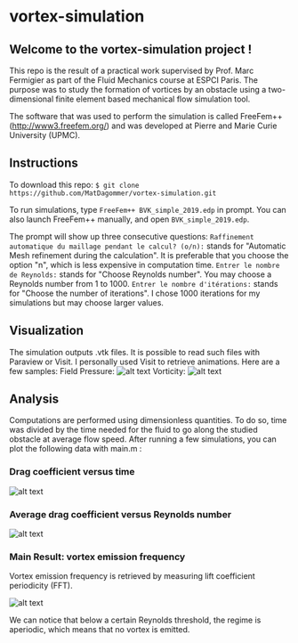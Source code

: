 # vortex-simulation

## Welcome to the vortex-simulation project !

This repo is the result of a practical work supervised by Prof. Marc Fermigier as part of the Fluid Mechanics course at ESPCI Paris.
The purpose was to study the formation of vortices by an obstacle using a two-dimensional finite element based mechanical flow simulation tool.

The software that was used to perform the simulation is called FreeFem++ (http://www3.freefem.org/) and was developed at Pierre and Marie Curie University (UPMC).

## Instructions
To download this repo: ```$ git clone https://github.com/MatDagommer/vortex-simulation.git```

To run simulations, type ```FreeFem++ BVK_simple_2019.edp``` in prompt.
You can also launch FreeFem++ manually, and open ```BVK_simple_2019.edp```.

The prompt will show up three consecutive questions:
```Raffinement automatique du maillage pendant le calcul? (o/n):``` stands for "Automatic Mesh refinement during the calculation".
It is preferable that you choose the option "n", which is less expensive in computation time. 
```Entrer le nombre de Reynolds:``` stands for "Choose Reynolds number". You may choose a Reynolds number from 1 to 1000.
```Entrer le nombre d'itérations:``` stands for "Choose the number of iterations". I chose 1000 iterations for my simulations but may choose larger values.

## Visualization
The simulation outputs .vtk files. It is possible to read such files with Paraview or Visit. I personally used Visit to retrieve animations.
Here are a few samples:
Field Pressure:
![alt text](img/avg_drag_coef.png)
Vorticity:
![alt text](img/avg_drag_coef.png)

## Analysis 
Computations are performed using dimensionless quantities. To do so, time was divided by the time needed for the fluid to go along the studied obstacle at average flow speed.
After running a few simulations, you can plot the following data with main.m : 

### Drag coefficient versus time 
![alt text](img/drag_coef_vs_time_3.png)

### Average drag coefficient versus Reynolds number
![alt text](img/avg_drag_coef.png)

### Main Result: vortex emission frequency

Vortex emission frequency is retrieved by measuring lift coefficient periodicity (FFT). 

![alt text](img/vortex_emission_freq.png)

We can notice that below a certain Reynolds threshold, the regime is aperiodic, which means that no vortex is emitted.
